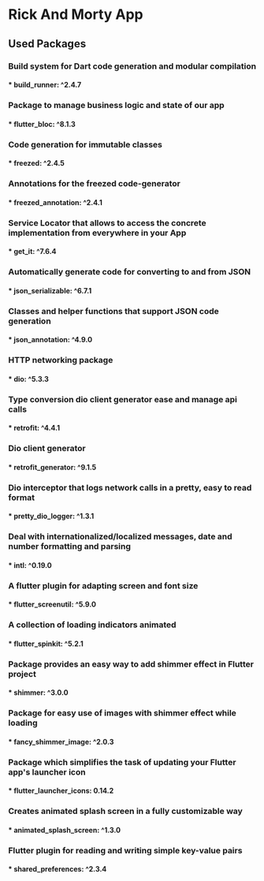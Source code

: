 # Rick And Morty App

## Used Packages

### Build system for Dart code generation and modular compilation
#### * build_runner: ^2.4.7
### Package to manage business logic and state of our app
#### * flutter_bloc: ^8.1.3
### Code generation for immutable classes
#### * freezed: ^2.4.5
### Annotations for the freezed code-generator
#### * freezed_annotation: ^2.4.1
### Service Locator that allows to access the concrete implementation from everywhere in your App
#### * get_it: ^7.6.4
### Automatically generate code for converting to and from JSON
#### * json_serializable: ^6.7.1
### Classes and helper functions that support JSON code generation
#### * json_annotation: ^4.9.0
### HTTP networking package
#### * dio: ^5.3.3
### Type conversion dio client generator ease and manage api calls
#### * retrofit: ^4.4.1
### Dio client generator
#### * retrofit_generator: ^9.1.5
### Dio interceptor that logs network calls in a pretty, easy to read format
#### * pretty_dio_logger: ^1.3.1
### Deal with internationalized/localized messages, date and number formatting and parsing
#### * intl: ^0.19.0
### A flutter plugin for adapting screen and font size
#### * flutter_screenutil: ^5.9.0
### A collection of loading indicators animated
#### * flutter_spinkit: ^5.2.1
### Package provides an easy way to add shimmer effect in Flutter project
#### * shimmer: ^3.0.0
### Package for easy use of images with shimmer effect while loading
#### * fancy_shimmer_image: ^2.0.3
### Package which simplifies the task of updating your Flutter app's launcher icon
#### * flutter_launcher_icons: 0.14.2
### Creates animated splash screen in a fully customizable way
#### * animated_splash_screen: ^1.3.0
### Flutter plugin for reading and writing simple key-value pairs
#### * shared_preferences: ^2.3.4
